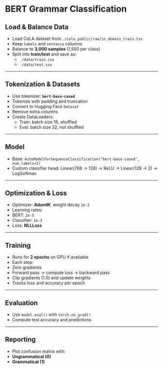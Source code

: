 # BERT Grammar Classification

## Load & Balance Data
- Load CoLA dataset from `./cola_public/raw/in_domain_train.tsv`
- Keep `labels` and `sentence` columns
- Balance to **3,000 samples** (1,500 per class)
- Split into **train/test** and save as:
  - `./data/train.csv`
  - `./data/test.csv`

---

## Tokenization & Datasets
- Use tokenizer: **`bert-base-cased`**
- Tokenize with padding and truncation
- Convert to Hugging Face `Dataset`
- Remove extra columns
- Create DataLoaders:
  - Train: batch size 16, shuffled  
  - Eval: batch size 32, not shuffled

---

## Model
- Base: `AutoModelForSequenceClassification("bert-base-cased", num_labels=2)`
- Custom classifier head: Linear(768 → 128) → ReLU → Linear(128 → 2) → LogSoftmax

---

## Optimization & Loss
- Optimizer: **AdamW**, weight decay `1e-2`
- Learning rates:
- BERT: `2e-5`
- Classifier: `1e-3`
- Loss: **NLLLoss**

---

## Training
- Runs for **2 epochs** on GPU if available
- Each step:
- Zero gradients  
- Forward pass → compute loss → backward pass  
- Clip gradients (1.0) and update weights
- Tracks loss and accuracy per epoch

---

## Evaluation
- Use `model.eval()` with `torch.no_grad()`
- Compute test accuracy and predictions

---

## Reporting
- Plot confusion matrix with:
- **Ungrammatical (0)**
- **Grammatical (1)**
